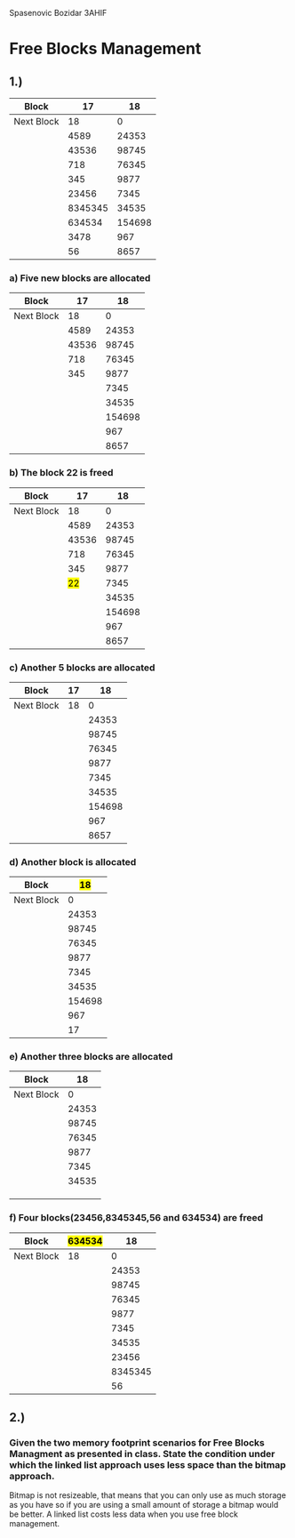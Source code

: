 Spasenovic Bozidar 3AHIF

# Free Blocks Management

## 1.)
| Block      | 17      | 18     |
|------------|---------|--------|
| Next Block | 18      | 0      |
|            | 4589    | 24353  |
|            | 43536   | 98745  |
|            | 718     | 76345  |
|            | 345     | 9877   |
|            | 23456   | 7345   |
|            | 8345345 | 34535  |
|            | 634534  | 154698 |
|            | 3478    | 967    |
|            | 56      | 8657   |

### a) Five new blocks are allocated
| Block      | 17      | 18     |
|------------|---------|--------|
| Next Block | 18      | 0      |
|            | 4589    | 24353  |
|            | 43536   | 98745  |
|            | 718     | 76345  |
|            | 345     | 9877   |
|            | <mark></mark>    | 7345   |
|            | <mark></mark>  | 34535  |
|            | <mark></mark> | 154698 |
|            | <mark></mark>     | 967    |
|            | <mark></mark>     | 8657   |

### b) The block 22 is freed
| Block      | 17      | 18     |
|------------|---------|--------|
| Next Block | 18      | 0      |
|            | 4589    | 24353  |
|            | 43536   | 98745  |
|            | 718     | 76345  |
|            | 345     | 9877   |
|            | <mark>22</mark>      | 7345   |
|            |  | 34535  |
|            | | 154698 |
|            |     | 967    |
|            |     | 8657   |

### c) Another 5 blocks are allocated
| Block      | 17      | 18     |
|------------|---------|--------|
| Next Block | 18      | 0      |
|            | <mark></mark>   | 24353  |
|            | <mark></mark>  | 98745  |
|            |  <mark></mark>   | 76345  |
|            |  <mark></mark>   | 9877   |
|            |  <mark></mark>    | 7345   |
|            |  | 34535  |
|            | | 154698 |
|            |     | 967    |
|            |     | 8657   |

### d) Another block is allocated
| Block      | <mark>18</mark>     |
|------------|--------|
| Next Block | 0      |
|            | 24353  |
|            | 98745  |
|            | 76345  |
|            | 9877   |
|            | 7345   |
|            | 34535  |
|            | 154698 |
|            | 967    |
|            |   17   |


### e) Another three blocks are allocated
| Block      | 18     |
|------------|--------|
| Next Block | 0      |
|            | 24353  |
|            | 98745  |
|            | 76345  |
|            | 9877   |
|            | 7345   |
|            | 34535  |
|            | <mark></mark>  |
|            |  <mark></mark>   |
|            |  <mark></mark>    |

### f) Four blocks(23456,8345345,56 and 634534) are freed
| Block      | <mark>634534</mark>  | 18     |
|------------|---------|--------|
| Next Block | 18      | 0      |
|            |         | 24353  |
|            |         | 98745  |
|            |         | 76345  |
|            |         | 9877   |
|            |         | 7345   |
|            |         | 34535  |
|            |         | 23456  |
|            |         | 8345345|
|            |         | 56     |


## 2.)
### Given the two memory footprint scenarios for Free Blocks Managment as presented in class. State the condition under which the linked list approach uses less space than the bitmap approach.

Bitmap is not resizeable, that means that you can only use as much storage as you have so if you are using a small amount of storage a bitmap would be better.
A linked list costs less data when you use free block management.
